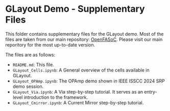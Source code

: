 # GLayout Demo - Supplementary Files

This folder contains supplementary files for the GLayout demo. Most of the files are taken from our main repository: [OpenFASoC](https://github.com/idea-fasoc/OpenFASOC). Please visit our main reporitory for the most up-to-date version.

The files are as follows:

- `README.md`: This file.
- `GLayout_Cells.ipynb`: A General overview of the cells available in GLayout.
- `GLayout_OPAmp.ipynb`: The OPAmp demo shown in IEEE ISSCC 2024 SRP demo session.
- `GLayout_Via.ipynb`: A Via step-by-step tutorial. It serves as an entry-level introduction to the framework.
- `GLayout_Cmirror.ipynb`: A Current Mirror step-by-step tutorial.
